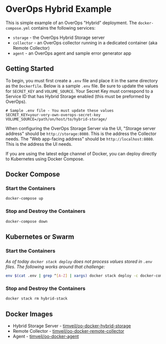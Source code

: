 # OverOps Hybrid Example
This is simple example of an OverOps "Hybrid" deployment.  The `docker-compose.yml` contains the following services:
* `storage` - the OverOps Hybrid Storage server
* `collector` - an OverOps collector running in a dedicated container (aka Remote Collector)
* `agent` - an OverOps agent and sample error generator app

## Getting Started
To begin, you must first create a `.env` file and place it in the same directory as the `Dockerfile`.  Below is a sample `.env` file.  Be sure to update the values for `SECRET_KEY` and `VOLUME_SOURCE`.  Your Secret Key must correspond to a Service ID that has Hybrid Storage enabled (this must be preformed by OverOps).

```properties
# Sample .env file - You must update these values
SECRET_KEY=your-very-own-overops-secret-key
VOLUME_SOURCE=/path/on/host/to/hybrid-storage/
```

When configuring the OverOps Storage Server via the UI, "Storage server address" should be `http://storage:8080`.  This is the address the Collector needs.  The "Web app-facing address" should be `http://localhost:8080`.  This is the address the UI needs.

If you are using the latest edge channel of Docker, you can deploy directly to Kubernetes using Docker Compose.

## Docker Compose

### Start the Containers
```bash
docker-compose up
```

### Stop and Destroy the Containers
```bash
docker-compose down
```

## Kubernetes or Swarm

### Start the Containers
*As of today `docker stack deploy` does not process values stored in `.env` files.  The following works around that challenge:*
```bash
env $(cat .env | grep ^[A-Z] | xargs) docker stack deploy -c docker-compose.yml hybrid-stack
```

### Stop and Destroy the Containers
```bash
docker stack rm hybrid-stack
```

## Docker Images
* Hybrid Storage Server - [timveil/oo-docker-hybrid-storage](https://hub.docker.com/r/timveil/oo-docker-hybrid-storage/)
* Remote Collector - [timveil/oo-docker-remote-collector](https://hub.docker.com/r/timveil/oo-docker-remote-collector/)
* Agent - [timveil/oo-docker-agent](https://hub.docker.com/r/timveil/oo-docker-agent/)